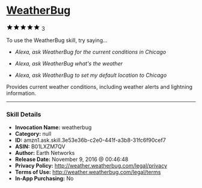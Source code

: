 # [WeatherBug](http://alexa.amazon.com/#skills/amzn1.ask.skill.3e53e36b-c2e0-441f-a3b8-31fc6f90cef7)
![5 stars](../../images/ic_star_black_18dp_1x.png)![5 stars](../../images/ic_star_black_18dp_1x.png)![5 stars](../../images/ic_star_black_18dp_1x.png)![5 stars](../../images/ic_star_black_18dp_1x.png)![5 stars](../../images/ic_star_black_18dp_1x.png) 3

To use the WeatherBug skill, try saying...

* *Alexa, ask WeatherBug for the current conditions in Chicago*

* *Alexa, ask WeatherBug what's the weather*

* *Alexa, ask WeatherBug to set my default location to Chicago*

Provides current weather conditions, including weather alerts and lightning information.

***

### Skill Details

* **Invocation Name:** weatherbug
* **Category:** null
* **ID:** amzn1.ask.skill.3e53e36b-c2e0-441f-a3b8-31fc6f90cef7
* **ASIN:** B01LXZM7QV
* **Author:** Earth Networks
* **Release Date:** November 9, 2016 @ 00:46:48
* **Privacy Policy:** http://weather.weatherbug.com/legal/privacy
* **Terms of Use:** http://weather.weatherbug.com/legal/terms
* **In-App Purchasing:** No
